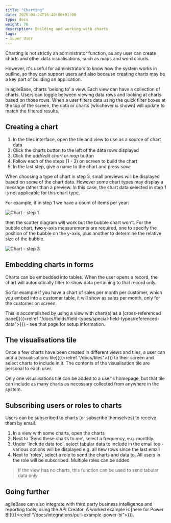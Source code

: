 ```yaml
---
title: "Charting"
date: 2020-04-24T16:40:00+01:00
type: docs
weight: 70
description: Building and working with charts
tags:
- Super User
---
```

Charting is not strictly an administrator function, as any user can create charts and other data visualisations, such as maps and word clouds.

However, it's useful for administrators to know how the system works in outline, so they can support users and also because creating charts may be a key part of building an application.

In agileBase, charts 'belong to' a view. Each view can have a collection of charts. Users can toggle between viewing data rows and looking at charts based on those rows. When a user filters data using the quick filter boxes at the top of the screen, the data or charts (whichever is shown) will update to match the filtered results.

## Creating a chart
1. In the tiles interface, open the tile and view to use as a source of chart data
2. Click the charts button to the left of the data rows displayed
3. Click the _add/edit chart or map_ button
4. Follow each of the steps (1 - 3) on screen to build the chart
5. In the last step, give a name to the chart and press _save_

When choosing a type of chart in step 3, small previews will be displayed based on some of the chart data. However some chart types may display a message rather than a preview. In this case, the chart data selected in step 1 is not applicable for this chart type.

For example, if in step 1 we have a count of items per year:

![Chart - step 1](/chart-1.png)

then the scatter diagram will work but the bubble chart won't. For the bubble chart, **two** y-axis measurements are required, one to specify the position of the bubble on the y-axis, plus another to determine the relative size of the bubble.

![Chart - step 3](/chart-bubble.png)

## Embedding charts in forms
Charts can be embedded into tables. When the user opens a record, the chart will automatically filter to show data pertaining to that record only. 

So for example if you have a chart of sales per month per customer, which you embed into a customer table, it will show as sales per month, only for the customer on screen.

This is accomplished by using a view with chart(s) as a [cross-referenced panel]({{<relref "/docs/fields/field-types/special-field-types/referenced-data">}}) - see that page for setup information.

## The visualisations tile
Once a few charts have been created in different views and tiles, a user can add a [visualisations tile]({{<relref "/docs/tiles">}}) to their screen and select charts to include in it. The contents of the visualisation tile are personal to each user.

Only one visualisations tile can be added to a user's homepage, but that tile can include as many charts as necessary collected from anywhere in the system.

## Subscribing users or roles to charts
Users can be subscribed to charts (or subscribe themselves) to receive them by email.

1. In a view with some charts, open the charts
2. Next to 'Send these charts to me', select a frequency, e.g. monthly.
3. Under 'Include data too', select tabular data to include in the email too - various options will be displayed e.g. all new rows since the last email
4. Next to 'roles', select a role to send the charts and data to. All users in the role will be subscribed. Multiple roles can be added

> If the view has no charts, this function can be used to send tabular data only

## Going further
agileBase can also integrate with third party business intelligence and reporting tools, using the API Creator. A worked example is [here for Power BI]({{<relref "/docs/integrations/pull-example-power-bi">}}).